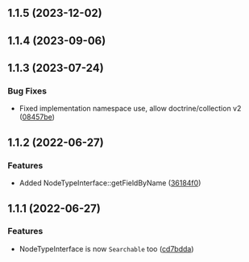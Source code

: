 ## 1.1.5 (2023-12-02)

## 1.1.4 (2023-09-06)

## 1.1.3 (2023-07-24)


### Bug Fixes

* Fixed implementation namespace use, allow doctrine/collection v2 ([08457be](https://github.com/roadiz/nodetype-contracts/commit/08457be0f205f47d63071c02c8bcb9ad26d8c1b0))

## 1.1.2 (2022-06-27)

### Features

* Added NodeTypeInterface::getFieldByName ([36184f0](https://github.com/roadiz/nodetype-contracts/commit/36184f014f3316ec49ac18b10cbdbb8a2a1eceec))

## 1.1.1 (2022-06-27)

### Features

* NodeTypeInterface is now `Searchable` too ([cd7bdda](https://github.com/roadiz/nodetype-contracts/commit/cd7bdda5871a6b448ffa570abfd32b99b657418a))

